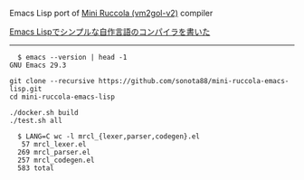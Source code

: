 Emacs Lisp port of [Mini Ruccola (vm2gol-v2)](https://github.com/sonota88/vm2gol-v2) compiler

[Emacs Lispでシンプルな自作言語のコンパイラを書いた](https://qiita.com/sonota88/items/a8b612e75b8f13d55772)


---

```
  $ emacs --version | head -1
GNU Emacs 29.3
```

```
git clone --recursive https://github.com/sonota88/mini-ruccola-emacs-lisp.git
cd mini-ruccola-emacs-lisp

./docker.sh build
./test.sh all
```

```
  $ LANG=C wc -l mrcl_{lexer,parser,codegen}.el
   57 mrcl_lexer.el
  269 mrcl_parser.el
  257 mrcl_codegen.el
  583 total
```
